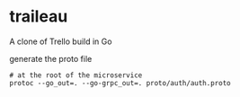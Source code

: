 # traileau
A clone of Trello build in Go 


generate the proto file
```shell
# at the root of the microservice
protoc --go_out=. --go-grpc_out=. proto/auth/auth.proto
```
